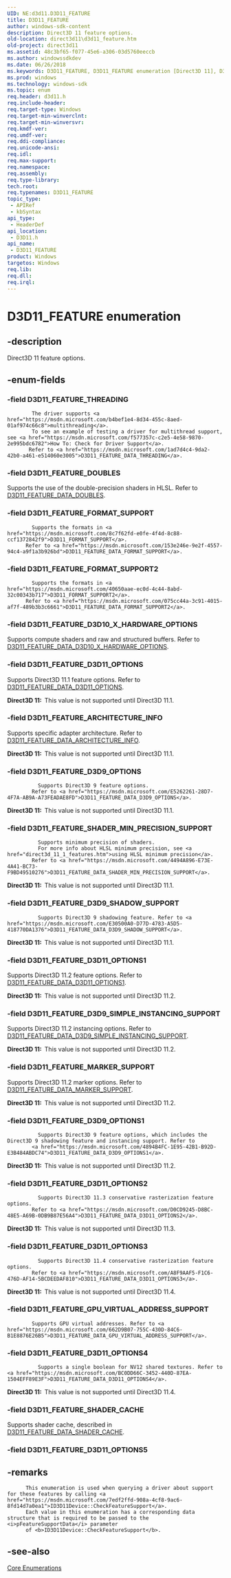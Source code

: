 ```yaml
---
UID: NE:d3d11.D3D11_FEATURE
title: D3D11_FEATURE
author: windows-sdk-content
description: Direct3D 11 feature options.
old-location: direct3d11\d3d11_feature.htm
old-project: direct3d11
ms.assetid: 48c3bf65-f077-45e6-a306-03d5760eeccb
ms.author: windowssdkdev
ms.date: 06/26/2018
ms.keywords: D3D11_FEATURE, D3D11_FEATURE enumeration [Direct3D 11], D3D11_FEATURE_ARCHITECTURE_INFO, D3D11_FEATURE_D3D10_X_HARDWARE_OPTIONS, D3D11_FEATURE_D3D11_OPTIONS, D3D11_FEATURE_D3D11_OPTIONS1, D3D11_FEATURE_D3D11_OPTIONS2, D3D11_FEATURE_D3D11_OPTIONS3, D3D11_FEATURE_D3D11_OPTIONS4, D3D11_FEATURE_D3D9_OPTIONS, D3D11_FEATURE_D3D9_OPTIONS1, D3D11_FEATURE_D3D9_SHADOW_SUPPORT, D3D11_FEATURE_D3D9_SIMPLE_INSTANCING_SUPPORT, D3D11_FEATURE_DOUBLES, D3D11_FEATURE_FORMAT_SUPPORT, D3D11_FEATURE_FORMAT_SUPPORT2, D3D11_FEATURE_GPU_VIRTUAL_ADDRESS_SUPPORT, D3D11_FEATURE_MARKER_SUPPORT, D3D11_FEATURE_SHADER_CACHE, D3D11_FEATURE_SHADER_MIN_PRECISION_SUPPORT, D3D11_FEATURE_THREADING, d3d11/D3D11_FEATURE, d3d11/D3D11_FEATURE_ARCHITECTURE_INFO, d3d11/D3D11_FEATURE_D3D10_X_HARDWARE_OPTIONS, d3d11/D3D11_FEATURE_D3D11_OPTIONS, d3d11/D3D11_FEATURE_D3D11_OPTIONS1, d3d11/D3D11_FEATURE_D3D11_OPTIONS2, d3d11/D3D11_FEATURE_D3D11_OPTIONS3, d3d11/D3D11_FEATURE_D3D11_OPTIONS4, d3d11/D3D11_FEATURE_D3D9_OPTIONS, d3d11/D3D11_FEATURE_D3D9_OPTIONS1, d3d11/D3D11_FEATURE_D3D9_SHADOW_SUPPORT, d3d11/D3D11_FEATURE_D3D9_SIMPLE_INSTANCING_SUPPORT, d3d11/D3D11_FEATURE_DOUBLES, d3d11/D3D11_FEATURE_FORMAT_SUPPORT, d3d11/D3D11_FEATURE_FORMAT_SUPPORT2, d3d11/D3D11_FEATURE_GPU_VIRTUAL_ADDRESS_SUPPORT, d3d11/D3D11_FEATURE_MARKER_SUPPORT, d3d11/D3D11_FEATURE_SHADER_CACHE, d3d11/D3D11_FEATURE_SHADER_MIN_PRECISION_SUPPORT, d3d11/D3D11_FEATURE_THREADING, direct3d11.d3d11_feature, f0675a94-9721-1d35-a01a-535e5c64006d
ms.prod: windows
ms.technology: windows-sdk
ms.topic: enum
req.header: d3d11.h
req.include-header: 
req.target-type: Windows
req.target-min-winverclnt: 
req.target-min-winversvr: 
req.kmdf-ver: 
req.umdf-ver: 
req.ddi-compliance: 
req.unicode-ansi: 
req.idl: 
req.max-support: 
req.namespace: 
req.assembly: 
req.type-library: 
tech.root: 
req.typenames: D3D11_FEATURE
topic_type:
 - APIRef
 - kbSyntax
api_type:
 - HeaderDef
api_location:
 - D3D11.h
api_name:
 - D3D11_FEATURE
product: Windows
targetos: Windows
req.lib: 
req.dll: 
req.irql: 
---
```


# D3D11_FEATURE enumeration


## -description


Direct3D 11 feature options.


## -enum-fields




### -field D3D11_FEATURE_THREADING


            The driver supports <a href="https://msdn.microsoft.com/b4bef1e4-8d34-455c-8aed-01af974c66c8">multithreading</a>.
            To see an example of testing a driver for multithread support, see <a href="https://msdn.microsoft.com/f577357c-c2e5-4e58-9870-2e995bdc6782">How To: Check for Driver Support</a>.
           Refer to <a href="https://msdn.microsoft.com/1ad7d4c4-9da2-42b0-a461-e514060e3005">D3D11_FEATURE_DATA_THREADING</a>.


### -field D3D11_FEATURE_DOUBLES

Supports the use of the double-precision shaders in HLSL. Refer to <a href="https://msdn.microsoft.com/3cd4006b-25bd-46b8-9fa7-6b7d7eb82a75">D3D11_FEATURE_DATA_DOUBLES</a>.


### -field D3D11_FEATURE_FORMAT_SUPPORT


            Supports the formats in <a href="https://msdn.microsoft.com/8c7f62fd-e0fe-4f4d-8c88-ccf1372842f9">D3D11_FORMAT_SUPPORT</a>.
          Refer to <a href="https://msdn.microsoft.com/153e246e-9e2f-4557-94c4-a9f1a3b926bd">D3D11_FEATURE_DATA_FORMAT_SUPPORT</a>.


### -field D3D11_FEATURE_FORMAT_SUPPORT2


            Supports the formats in <a href="https://msdn.microsoft.com/40650aae-ec0d-4c44-8abd-32c00343b717">D3D11_FORMAT_SUPPORT2</a>.
          Refer to <a href="https://msdn.microsoft.com/075cc44a-3c91-4015-af7f-489b3b3c6661">D3D11_FEATURE_DATA_FORMAT_SUPPORT2</a>.


### -field D3D11_FEATURE_D3D10_X_HARDWARE_OPTIONS

Supports compute shaders and raw and structured buffers. Refer to <a href="https://msdn.microsoft.com/d41d1d78-21c1-4373-b579-6e051d6e8929">D3D11_FEATURE_DATA_D3D10_X_HARDWARE_OPTIONS</a>.


### -field D3D11_FEATURE_D3D11_OPTIONS

Supports Direct3D 11.1 feature options. Refer to <a href="https://msdn.microsoft.com/02A3B423-75AB-4F44-BEBE-B8039EF384DC">D3D11_FEATURE_DATA_D3D11_OPTIONS</a>.

<b>Direct3D 11:  </b>This value is not supported until Direct3D 11.1.


### -field D3D11_FEATURE_ARCHITECTURE_INFO

Supports specific adapter architecture. Refer to <a href="https://msdn.microsoft.com/BC815FDB-984C-4857-AF48-8B471F46CDD4">D3D11_FEATURE_DATA_ARCHITECTURE_INFO</a>.

<b>Direct3D 11:  </b>This value is not supported until Direct3D 11.1.


### -field D3D11_FEATURE_D3D9_OPTIONS


              Supports Direct3D 9 feature options.
            Refer to <a href="https://msdn.microsoft.com/E5262261-28D7-4F7A-AB9A-A73FEADAE8FD">D3D11_FEATURE_DATA_D3D9_OPTIONS</a>.

<b>Direct3D 11:  </b>This value is not supported until Direct3D 11.1.


### -field D3D11_FEATURE_SHADER_MIN_PRECISION_SUPPORT


              Supports minimum precision of shaders.
              For more info about HLSL minimum precision, see <a href="direct3d_11_1_features.htm">using HLSL minimum precision</a>.
            Refer to <a href="https://msdn.microsoft.com/4494A896-E73E-4A41-BC73-F9BD49510276">D3D11_FEATURE_DATA_SHADER_MIN_PRECISION_SUPPORT</a>.

<b>Direct3D 11:  </b>This value is not supported until Direct3D 11.1.


### -field D3D11_FEATURE_D3D9_SHADOW_SUPPORT


              Supports Direct3D 9 shadowing feature. Refer to <a href="https://msdn.microsoft.com/E30500A0-D77D-4783-A5D5-418770DA1376">D3D11_FEATURE_DATA_D3D9_SHADOW_SUPPORT</a>.

<b>Direct3D 11:  </b>This value is not supported until Direct3D 11.1.


### -field D3D11_FEATURE_D3D11_OPTIONS1

Supports Direct3D 11.2 feature options. Refer to <a href="https://msdn.microsoft.com/940381BB-E8E6-416D-8F36-CC3591E70702">D3D11_FEATURE_DATA_D3D11_OPTIONS1</a>.

<b>Direct3D 11:  </b>This value is not supported until Direct3D 11.2.


### -field D3D11_FEATURE_D3D9_SIMPLE_INSTANCING_SUPPORT

Supports Direct3D 11.2 instancing options. Refer to <a href="https://msdn.microsoft.com/940381BB-E8F6-416D-8F36-CC3591E70703">D3D11_FEATURE_DATA_D3D9_SIMPLE_INSTANCING_SUPPORT</a>.

<b>Direct3D 11:  </b>This value is not supported until Direct3D 11.2.


### -field D3D11_FEATURE_MARKER_SUPPORT

Supports Direct3D 11.2 marker options. Refer to <a href="https://msdn.microsoft.com/950381BB-E8F6-416D-8F36-CC3591E71703">D3D11_FEATURE_DATA_MARKER_SUPPORT</a>.

<b>Direct3D 11:  </b>This value is not supported until Direct3D 11.2.


### -field D3D11_FEATURE_D3D9_OPTIONS1


              Supports Direct3D 9 feature options, which includes the Direct3D 9 shadowing feature and instancing support. Refer to 
            <a href="https://msdn.microsoft.com/4894B4FC-1E95-42B1-B92D-E3B484ABDC74">D3D11_FEATURE_DATA_D3D9_OPTIONS1</a>.

<b>Direct3D 11:  </b>This value is not supported until Direct3D 11.2.


### -field D3D11_FEATURE_D3D11_OPTIONS2


              Supports Direct3D 11.3 conservative rasterization feature options.
            Refer to <a href="https://msdn.microsoft.com/D0CD9245-D8BC-48E5-A69B-0DB9B87E56A4">D3D11_FEATURE_DATA_D3D11_OPTIONS2</a>.

<b>Direct3D 11:  </b>This value is not supported until Direct3D 11.3.


### -field D3D11_FEATURE_D3D11_OPTIONS3


              Supports Direct3D 11.4 conservative rasterization feature options.
            Refer to <a href="https://msdn.microsoft.com/A8F9AAF5-F1C6-476D-AF14-5BCDEEDAF810">D3D11_FEATURE_DATA_D3D11_OPTIONS3</a>.

<b>Direct3D 11:  </b>This value is not supported until Direct3D 11.4.


### -field D3D11_FEATURE_GPU_VIRTUAL_ADDRESS_SUPPORT


            Supports GPU virtual addresses. Refer to <a href="https://msdn.microsoft.com/662D9B07-755C-430D-84C6-B1E8876E26B5">D3D11_FEATURE_DATA_GPU_VIRTUAL_ADDRESS_SUPPORT</a>.


### -field D3D11_FEATURE_D3D11_OPTIONS4


              Supports a single boolean for NV12 shared textures. Refer to <a href="https://msdn.microsoft.com/BC0DD66C-3452-440D-87EA-1504EFF89E3F">D3D11_FEATURE_DATA_D3D11_OPTIONS4</a>.

<b>Direct3D 11:  </b>This value is not supported until Direct3D 11.4.


### -field D3D11_FEATURE_SHADER_CACHE

Supports shader cache, described in <a href="https://msdn.microsoft.com/45F1184E-0E82-4AF4-86F7-ED0E4C860026">D3D11_FEATURE_DATA_SHADER_CACHE</a>.


### -field D3D11_FEATURE_D3D11_OPTIONS5




## -remarks




          This enumeration is used when querying a driver about support for these features by calling <a href="https://msdn.microsoft.com/7edf2ffd-908a-4cf8-9ac6-8fd14d7a0ea1">ID3D11Device::CheckFeatureSupport</a>.
          Each value in this enumeration has a corresponding data structure that is required to be passed to the <i>pFeatureSupportData</i> parameter
          of <b>ID3D11Device::CheckFeatureSupport</b>.
        




## -see-also




<a href="https://msdn.microsoft.com/1641713a-5ac8-4597-900b-1bba54f9f522">Core Enumerations</a>
 

 

